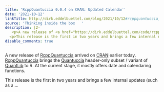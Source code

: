 ```yaml
---
title: 'RcppQuantuccia 0.0.4 on CRAN: Updated Calendar'
date: '2021-10-12'
linkTitle: http://dirk.eddelbuettel.com/blog/2021/10/12#rcppquantuccia_0.0.4
source: 'Thinking inside the box   '
description: |2-
   <p>A new release of <a href="https://dirk.eddelbuettel.com/code/rcpp.quantuccia.html">RcppQuantuccia</a> arrived on <a href="https://cran.r-project.org">CRAN</a> earlier today. <a href="https://dirk.eddelbuettel.com/code/rcpp.quantuccia.html">RcppQuantuccia</a> brings the <a href="https://github.com/pcaspers/Quantuccia">Quantuccia</a> header-only subset / variant of <a href="https://github.com/lballabio/quantlib">QuantLib</a> to R. At the current stage, it mostly offers date and calendaring functions.</p>
  <p>This release is the first in two years and brings a few internal updates (such as a ...
disable_comments: true
---
```

 <p>A new release of <a href="https://dirk.eddelbuettel.com/code/rcpp.quantuccia.html">RcppQuantuccia</a> arrived on <a href="https://cran.r-project.org">CRAN</a> earlier today. <a href="https://dirk.eddelbuettel.com/code/rcpp.quantuccia.html">RcppQuantuccia</a> brings the <a href="https://github.com/pcaspers/Quantuccia">Quantuccia</a> header-only subset / variant of <a href="https://github.com/lballabio/quantlib">QuantLib</a> to R. At the current stage, it mostly offers date and calendaring functions.</p>
<p>This release is the first in two years and brings a few internal updates (such as a ...